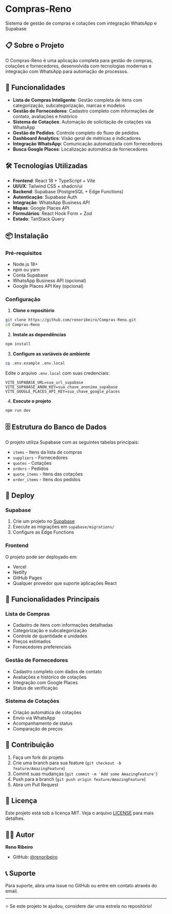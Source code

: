 # Compras-Reno

Sistema de gestão de compras e cotações com integração WhatsApp e Supabase

## 📋 Sobre o Projeto

O Compras-Reno é uma aplicação completa para gestão de compras, cotações e fornecedores, desenvolvida com tecnologias modernas e integração com WhatsApp para automação de processos.

## 🚀 Funcionalidades

- **Lista de Compras Inteligente**: Gestão completa de itens com categorização, subcategorização, marcas e modelos
- **Gestão de Fornecedores**: Cadastro completo com informações de contato, avaliações e histórico
- **Sistema de Cotações**: Automação de solicitação de cotações via WhatsApp
- **Gestão de Pedidos**: Controle completo do fluxo de pedidos
- **Dashboard Analytics**: Visão geral de métricas e indicadores
- **Integração WhatsApp**: Comunicação automatizada com fornecedores
- **Busca Google Places**: Localização automática de fornecedores

## 🛠️ Tecnologias Utilizadas

- **Frontend**: React 18 + TypeScript + Vite
- **UI/UX**: Tailwind CSS + shadcn/ui
- **Backend**: Supabase (PostgreSQL + Edge Functions)
- **Autenticação**: Supabase Auth
- **Integração**: WhatsApp Business API
- **Mapas**: Google Places API
- **Formulários**: React Hook Form + Zod
- **Estado**: TanStack Query

## 📦 Instalação

### Pré-requisitos

- Node.js 18+ 
- npm ou yarn
- Conta Supabase
- WhatsApp Business API (opcional)
- Google Places API Key (opcional)

### Configuração

1. **Clone o repositório**
```bash
git clone https://github.com/renoribeiro/Compras-Reno.git
cd Compras-Reno
```

2. **Instale as dependências**
```bash
npm install
```

3. **Configure as variáveis de ambiente**
```bash
cp .env.example .env.local
```

Edite o arquivo `.env.local` com suas credenciais:
```env
VITE_SUPABASE_URL=sua_url_supabase
VITE_SUPABASE_ANON_KEY=sua_chave_anonima_supabase
VITE_GOOGLE_PLACES_API_KEY=sua_chave_google_places
```

4. **Execute o projeto**
```bash
npm run dev
```

## 🗄️ Estrutura do Banco de Dados

O projeto utiliza Supabase com as seguintes tabelas principais:

- `items` - Itens da lista de compras
- `suppliers` - Fornecedores
- `quotes` - Cotações
- `orders` - Pedidos
- `quote_items` - Itens das cotações
- `order_items` - Itens dos pedidos

## 🚀 Deploy

### Supabase
1. Crie um projeto no [Supabase](https://supabase.com)
2. Execute as migrações em `supabase/migrations/`
3. Configure as Edge Functions

### Frontend
O projeto pode ser deployado em:
- Vercel
- Netlify
- GitHub Pages
- Qualquer provedor que suporte aplicações React

## 📱 Funcionalidades Principais

### Lista de Compras
- Cadastro de itens com informações detalhadas
- Categorização e subcategorização
- Controle de quantidade e unidades
- Preços estimados
- Fornecedores preferenciais

### Gestão de Fornecedores
- Cadastro completo com dados de contato
- Avaliações e histórico de cotações
- Integração com Google Places
- Status de verificação

### Sistema de Cotações
- Criação automática de cotações
- Envio via WhatsApp
- Acompanhamento de status
- Comparação de preços

## 🤝 Contribuição

1. Faça um fork do projeto
2. Crie uma branch para sua feature (`git checkout -b feature/AmazingFeature`)
3. Commit suas mudanças (`git commit -m 'Add some AmazingFeature'`)
4. Push para a branch (`git push origin feature/AmazingFeature`)
5. Abra um Pull Request

## 📄 Licença

Este projeto está sob a licença MIT. Veja o arquivo [LICENSE](LICENSE) para mais detalhes.

## 👨‍💻 Autor

**Reno Ribeiro**
- GitHub: [@renoribeiro](https://github.com/renoribeiro)

## 📞 Suporte

Para suporte, abra uma issue no GitHub ou entre em contato através do email.

---

⭐ Se este projeto te ajudou, considere dar uma estrela no repositório!